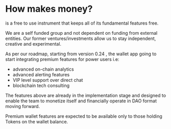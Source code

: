 # How makes money?

is a free to use instrument that keeps all of its fundamental features free.

We are a self funded group and not dependent on funding from external entities. Our former ventures/investments allow us to stay independent, creative and experimental.

As per our roadmap, starting from version 0.24 , the wallet app going to start integrating premium features for power users i.e:

- advanced on-chain analytics
- advanced alerting features
- VIP level support over direct chat
- blockchain tech consulting

The features above are already in the implementation stage and designed to enable the team to monetize itself and financially operate in DAO format moving forward.

Premium wallet features are expected to be available only to those holding Tokens on the wallet balance.
